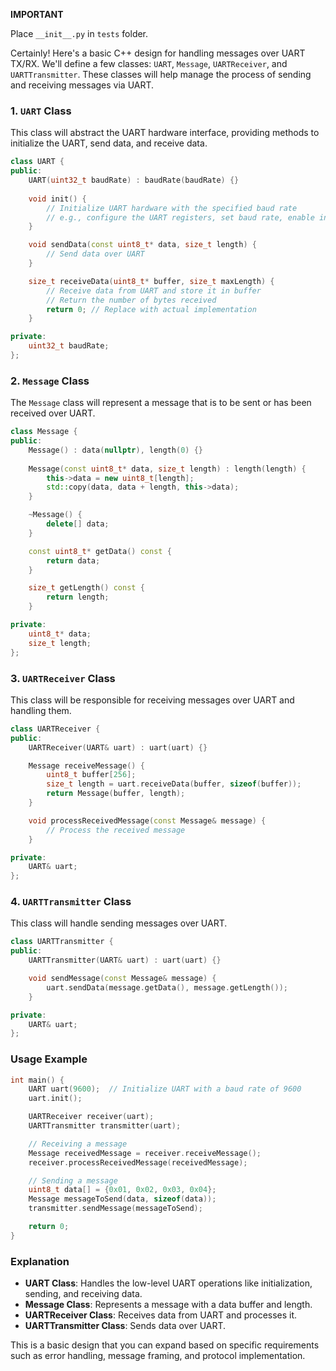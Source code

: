 **IMPORTANT**

Place `__init__.py` in `tests` folder.


Certainly! Here's a basic C++ design for handling messages over UART TX/RX. We'll define a few classes: `UART`, `Message`, `UARTReceiver`, and `UARTTransmitter`. These classes will help manage the process of sending and receiving messages via UART.

### 1. `UART` Class
This class will abstract the UART hardware interface, providing methods to initialize the UART, send data, and receive data.

```cpp
class UART {
public:
    UART(uint32_t baudRate) : baudRate(baudRate) {}
    
    void init() {
        // Initialize UART hardware with the specified baud rate
        // e.g., configure the UART registers, set baud rate, enable interrupts, etc.
    }

    void sendData(const uint8_t* data, size_t length) {
        // Send data over UART
    }

    size_t receiveData(uint8_t* buffer, size_t maxLength) {
        // Receive data from UART and store it in buffer
        // Return the number of bytes received
        return 0; // Replace with actual implementation
    }

private:
    uint32_t baudRate;
};
```

### 2. `Message` Class
The `Message` class will represent a message that is to be sent or has been received over UART.

```cpp
class Message {
public:
    Message() : data(nullptr), length(0) {}
    
    Message(const uint8_t* data, size_t length) : length(length) {
        this->data = new uint8_t[length];
        std::copy(data, data + length, this->data);
    }

    ~Message() {
        delete[] data;
    }

    const uint8_t* getData() const {
        return data;
    }

    size_t getLength() const {
        return length;
    }

private:
    uint8_t* data;
    size_t length;
};
```

### 3. `UARTReceiver` Class
This class will be responsible for receiving messages over UART and handling them.

```cpp
class UARTReceiver {
public:
    UARTReceiver(UART& uart) : uart(uart) {}

    Message receiveMessage() {
        uint8_t buffer[256];
        size_t length = uart.receiveData(buffer, sizeof(buffer));
        return Message(buffer, length);
    }

    void processReceivedMessage(const Message& message) {
        // Process the received message
    }

private:
    UART& uart;
};
```

### 4. `UARTTransmitter` Class
This class will handle sending messages over UART.

```cpp
class UARTTransmitter {
public:
    UARTTransmitter(UART& uart) : uart(uart) {}

    void sendMessage(const Message& message) {
        uart.sendData(message.getData(), message.getLength());
    }

private:
    UART& uart;
};
```

### Usage Example

```cpp
int main() {
    UART uart(9600);  // Initialize UART with a baud rate of 9600
    uart.init();

    UARTReceiver receiver(uart);
    UARTTransmitter transmitter(uart);

    // Receiving a message
    Message receivedMessage = receiver.receiveMessage();
    receiver.processReceivedMessage(receivedMessage);

    // Sending a message
    uint8_t data[] = {0x01, 0x02, 0x03, 0x04};
    Message messageToSend(data, sizeof(data));
    transmitter.sendMessage(messageToSend);

    return 0;
}
```

### Explanation

- **UART Class**: Handles the low-level UART operations like initialization, sending, and receiving data.
- **Message Class**: Represents a message with a data buffer and length.
- **UARTReceiver Class**: Receives data from UART and processes it.
- **UARTTransmitter Class**: Sends data over UART.

This is a basic design that you can expand based on specific requirements such as error handling, message framing, and protocol implementation.